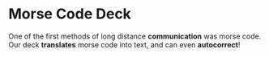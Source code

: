 # Morse Code Deck

One of the first methods of long distance **communication** was morse code. Our deck **translates** morse code into text, and can even **autocorrect**!

